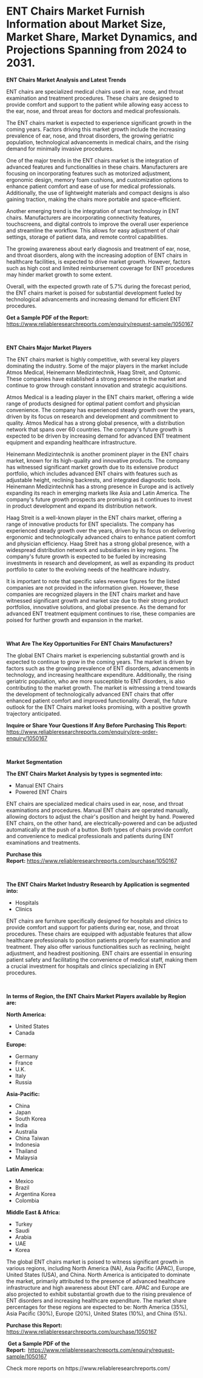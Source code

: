 <p><h1>ENT Chairs Market Furnish Information about Market Size, Market Share, Market Dynamics, and Projections Spanning from 2024 to 2031.</h1></p><p><strong>ENT Chairs Market Analysis and Latest Trends</strong></p>
<p><p>ENT chairs are specialized medical chairs used in ear, nose, and throat examination and treatment procedures. These chairs are designed to provide comfort and support to the patient while allowing easy access to the ear, nose, and throat areas for doctors and medical professionals.</p><p>The ENT chairs market is expected to experience significant growth in the coming years. Factors driving this market growth include the increasing prevalence of ear, nose, and throat disorders, the growing geriatric population, technological advancements in medical chairs, and the rising demand for minimally invasive procedures.</p><p>One of the major trends in the ENT chairs market is the integration of advanced features and functionalities in these chairs. Manufacturers are focusing on incorporating features such as motorized adjustment, ergonomic design, memory foam cushions, and customization options to enhance patient comfort and ease of use for medical professionals. Additionally, the use of lightweight materials and compact designs is also gaining traction, making the chairs more portable and space-efficient.</p><p>Another emerging trend is the integration of smart technology in ENT chairs. Manufacturers are incorporating connectivity features, touchscreens, and digital controls to improve the overall user experience and streamline the workflow. This allows for easy adjustment of chair settings, storage of patient data, and remote control capabilities.</p><p>The growing awareness about early diagnosis and treatment of ear, nose, and throat disorders, along with the increasing adoption of ENT chairs in healthcare facilities, is expected to drive market growth. However, factors such as high cost and limited reimbursement coverage for ENT procedures may hinder market growth to some extent.</p><p>Overall, with the expected growth rate of 5.7% during the forecast period, the ENT chairs market is poised for substantial development fueled by technological advancements and increasing demand for efficient ENT procedures.</p></p>
<p><strong>Get a Sample PDF of the Report:&nbsp;</strong> <a href="https://www.reliableresearchreports.com/enquiry/request-sample/1050167">https://www.reliableresearchreports.com/enquiry/request-sample/1050167</a></p>
<p>&nbsp;</p>
<p><strong>ENT Chairs Major Market Players</strong></p>
<p><p>The ENT chairs market is highly competitive, with several key players dominating the industry. Some of the major players in the market include Atmos Medical, Heinemann Medizintechnik, Haag Streit, and Optomic. These companies have established a strong presence in the market and continue to grow through constant innovation and strategic acquisitions.</p><p>Atmos Medical is a leading player in the ENT chairs market, offering a wide range of products designed for optimal patient comfort and physician convenience. The company has experienced steady growth over the years, driven by its focus on research and development and commitment to quality. Atmos Medical has a strong global presence, with a distribution network that spans over 60 countries. The company's future growth is expected to be driven by increasing demand for advanced ENT treatment equipment and expanding healthcare infrastructure.</p><p>Heinemann Medizintechnik is another prominent player in the ENT chairs market, known for its high-quality and innovative products. The company has witnessed significant market growth due to its extensive product portfolio, which includes advanced ENT chairs with features such as adjustable height, reclining backrests, and integrated diagnostic tools. Heinemann Medizintechnik has a strong presence in Europe and is actively expanding its reach in emerging markets like Asia and Latin America. The company's future growth prospects are promising as it continues to invest in product development and expand its distribution network.</p><p>Haag Streit is a well-known player in the ENT chairs market, offering a range of innovative products for ENT specialists. The company has experienced steady growth over the years, driven by its focus on delivering ergonomic and technologically advanced chairs to enhance patient comfort and physician efficiency. Haag Streit has a strong global presence, with a widespread distribution network and subsidiaries in key regions. The company's future growth is expected to be fueled by increasing investments in research and development, as well as expanding its product portfolio to cater to the evolving needs of the healthcare industry.</p><p>It is important to note that specific sales revenue figures for the listed companies are not provided in the information given. However, these companies are recognized players in the ENT chairs market and have witnessed significant growth and market size due to their strong product portfolios, innovative solutions, and global presence. As the demand for advanced ENT treatment equipment continues to rise, these companies are poised for further growth and expansion in the market.</p></p>
<p>&nbsp;</p>
<p><strong>What Are The Key Opportunities For ENT Chairs Manufacturers?</strong></p>
<p><p>The global ENT Chairs market is experiencing substantial growth and is expected to continue to grow in the coming years. The market is driven by factors such as the growing prevalence of ENT disorders, advancements in technology, and increasing healthcare expenditure. Additionally, the rising geriatric population, who are more susceptible to ENT disorders, is also contributing to the market growth. The market is witnessing a trend towards the development of technologically advanced ENT chairs that offer enhanced patient comfort and improved functionality. Overall, the future outlook for the ENT Chairs market looks promising, with a positive growth trajectory anticipated.</p></p>
<p><strong>Inquire or Share Your Questions If Any Before Purchasing This Report:</strong> <a href="https://www.reliableresearchreports.com/enquiry/pre-order-enquiry/1050167">https://www.reliableresearchreports.com/enquiry/pre-order-enquiry/1050167</a></p>
<p>&nbsp;</p>
<p><strong>Market Segmentation</strong></p>
<p><strong>The ENT Chairs Market Analysis by types is segmented into:</strong></p>
<p><ul><li>Manual ENT Chairs</li><li>Powered ENT Chairs</li></ul></p>
<p><p>ENT chairs are specialized medical chairs used in ear, nose, and throat examinations and procedures. Manual ENT chairs are operated manually, allowing doctors to adjust the chair's position and height by hand. Powered ENT chairs, on the other hand, are electrically-powered and can be adjusted automatically at the push of a button. Both types of chairs provide comfort and convenience to medical professionals and patients during ENT examinations and treatments.</p></p>
<p><strong>Purchase this Report:&nbsp;</strong><a href="https://www.reliableresearchreports.com/purchase/1050167">https://www.reliableresearchreports.com/purchase/1050167</a></p>
<p>&nbsp;</p>
<p><strong>The ENT Chairs Market Industry Research by Application is segmented into:</strong></p>
<p><ul><li>Hospitals</li><li>Clinics</li></ul></p>
<p><p>ENT chairs are furniture specifically designed for hospitals and clinics to provide comfort and support for patients during ear, nose, and throat procedures. These chairs are equipped with adjustable features that allow healthcare professionals to position patients properly for examination and treatment. They also offer various functionalities such as reclining, height adjustment, and headrest positioning. ENT chairs are essential in ensuring patient safety and facilitating the convenience of medical staff, making them a crucial investment for hospitals and clinics specializing in ENT procedures.</p></p>
<p>&nbsp;</p>
<p><strong>In terms of Region, the ENT Chairs Market Players available by Region are:</strong></p>
<p>
    <p> <strong> North America: </strong>
        <ul>
            <li>United States</li>
            <li>Canada</li>
        </ul>
        </p> 
    <p> <strong> Europe: </strong>
        <ul>
            <li>Germany</li>
            <li>France</li>
            <li>U.K.</li>
            <li>Italy</li>
            <li>Russia</li>
        </ul>
        </p> 
    <p> <strong> Asia-Pacific: </strong>
        <ul>
            <li>China</li>
            <li>Japan</li>
            <li>South Korea</li>
            <li>India</li>
            <li>Australia</li>
            <li>China Taiwan</li>
            <li>Indonesia</li>
            <li>Thailand</li>
            <li>Malaysia</li>
        </ul>
        </p> 
    <p> <strong> Latin America: </strong>
        <ul>
            <li>Mexico</li>
            <li>Brazil</li>
            <li>Argentina Korea</li>
            <li>Colombia</li>
        </ul>
        </p> 
    <p> <strong> Middle East & Africa: </strong>
        <ul>
            <li>Turkey</li>
            <li>Saudi</li>
            <li>Arabia</li>
            <li>UAE</li>
            <li>Korea</li>
        </ul>
    </p>
    </p>
<p><p>The global ENT chairs market is poised to witness significant growth in various regions, including North America (NA), Asia Pacific (APAC), Europe, United States (USA), and China. North America is anticipated to dominate the market, primarily attributed to the presence of advanced healthcare infrastructure and high awareness about ENT care. APAC and Europe are also projected to exhibit substantial growth due to the rising prevalence of ENT disorders and increasing healthcare expenditure. The market share percentages for these regions are expected to be: North America (35%), Asia Pacific (30%), Europe (20%), United States (10%), and China (5%).</p></p>
<p><strong>Purchase this Report: </strong><a href="https://www.reliableresearchreports.com/purchase/1050167">https://www.reliableresearchreports.com/purchase/1050167</a></p>
<p>&nbsp;<strong>Get a Sample PDF of the Report:&nbsp;&nbsp;</strong><a href="https://www.reliableresearchreports.com/enquiry/request-sample/1050167">https://www.reliableresearchreports.com/enquiry/request-sample/1050167</a></p>
<p><strong></strong></p>
<p>Check more reports on https://www.reliableresearchreports.com/</p>